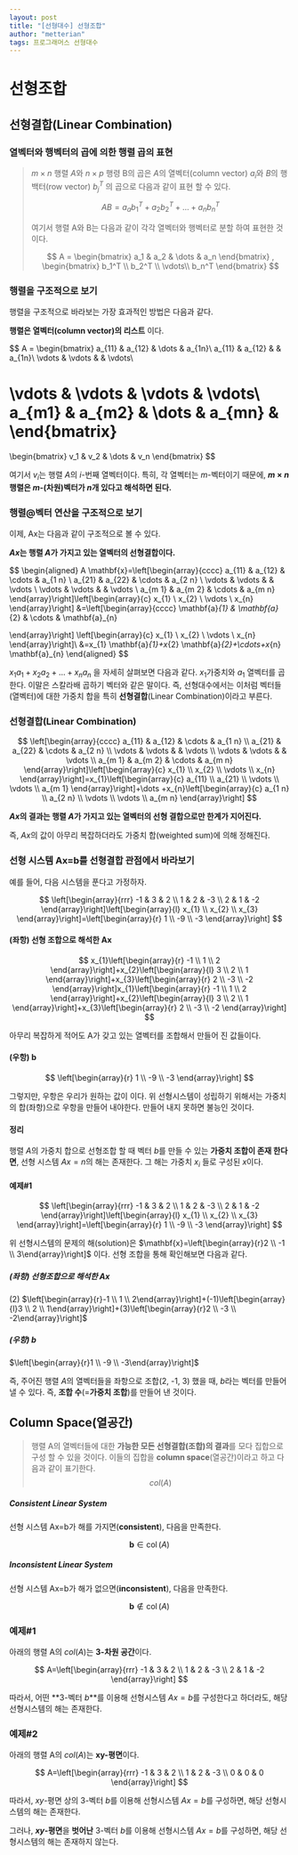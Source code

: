 ```yaml
---
layout: post
title: "[선형대수] 선형조합"
author: "metterian"
tags: 프로그래머스 선형대수
---
```

# 선형조합

## 선형결합(Linear Combination)

### 열벡터와 행벡터의 곱에 의한 행렬 곱의 표현

> $m \times n$ 행렬 $A$와 $n \times p$ 행령 B의 곱은 $A$의 열벡터(column vector) $a_i$와 $B$의 행백터(row vector) $b_j^T$ 의 곱으로 다음과 같이 표현 할 수 있다.
>
> $$
> AB = a_ab_1^T + a_2b_2^T + \dots + a_nb_n^T
> $$
>
> 여기서 행렬 A와 B는 다음과 같이 각각 열벡터와 행벡터로 분할 하여 표현한 것이다.
>
> $$
> A =
> \begin{bmatrix}
> a_1 & a_2 & \dots & a_n
> \end{bmatrix}
> ,
> \begin{bmatrix}
> b_1^T \\
> b_2^T \\
> \vdots\\
> b_n^T
> \end{bmatrix}
> $$



### 행렬을 구조적으로 보기

행렬을 구조적으로 바라보는 가장 효과적인 방법은 다음과 같다.

**행렬은 열벡터(column vector)의 리스트** 이다.



$$
A =
\begin{bmatrix}
a_{11} & a_{12} & \dots & a_{1n}\\
a_{11} & a_{12} & 		& a_{1n}\\
\vdots & \vdots & 		& \vdots\\

\vdots & \vdots & \vdots & \vdots\\
a_{m1} & a_{m2} & \dots & a_{mn} &
\end{bmatrix}
=
\begin{bmatrix}
v_1 & v_2 & \dots & v_n
\end{bmatrix}
$$



여기서 $v_i$는 행렬 $A$의 $i$-번째 열벡터이다. 특히, 각 열벡터는 $m$-벡터이기 때문에,  **$m \times n$ 행렬은 $m$-(차원)벡터가 $n$개 있다고 해석하면 된다.**



### 행렬@벡터 연산을 구조적으로 보기

이제, Ax는 다음과 같이 구조적으로 볼 수 있다.

**$Ax$는 행렬 $A$가 가지고 있는 열벡터의 선형결합이다.**




$$
\begin{aligned}
A \mathbf{x}=\left[\begin{array}{cccc}
a_{11} & a_{12} & \cdots & a_{1 n} \\
a_{21} & a_{22} & \cdots & a_{2 n} \\
\vdots & \vdots & & \vdots \\
\vdots & \vdots & & \vdots \\
a_{m 1} & a_{m 2} & \cdots & a_{m n}
\end{array}\right]\left[\begin{array}{c}
x_{1} \\
x_{2} \\
\vdots \\
x_{n}
\end{array}\right] &=\left[\begin{array}{cccc}
\mathbf{a}_{1} & \mathbf{a}_{2} & \cdots & \mathbf{a}_{n}

\end{array}\right] \left[\begin{array}{c}
x_{1} \\
x_{2} \\
\vdots \\
x_{n}
\end{array}\right]\\
&=x_{1} \mathbf{a}_{1}+x_{2} \mathbf{a}_{2}+\cdots+x_{n} \mathbf{a}_{n}
\end{aligned}
$$



$x_1a_1 + x_2a_2 + \dots + x_na_n$ 을 자세히 살펴보면 다음과 같다. $x_1$가중치와 $a_1$ 열벡터를 곱한다. 이말은 스칼라배 곱하기 벡터와 같은 말이다. 즉, 선형대수에서는 이처럼 벡터들(열벡터)에 대한 가중치 합을 특히 **선형결합**(Linear Combination)이라고 부른다.



### 선형결합(Linear Combination)




$$
\left[\begin{array}{cccc}
a_{11} & a_{12} & \cdots & a_{1 n} \\
a_{21} & a_{22} & \cdots & a_{2 n} \\
\vdots & \vdots & & \vdots \\
\vdots & \vdots & & \vdots \\
a_{m 1} & a_{m 2} & \cdots & a_{m n}
\end{array}\right]\left[\begin{array}{c}
x_{1} \\
x_{2} \\
\vdots \\
x_{n}
\end{array}\right]=x_{1}\left[\begin{array}{c}
a_{11} \\
a_{21} \\
\vdots \\
\vdots \\
a_{m 1}
\end{array}\right]+\dots +x_{n}\left[\begin{array}{c}
a_{1 n} \\
a_{2 n} \\
\vdots \\
\vdots \\
a_{m n}
\end{array}\right]
$$






**$Ax$의 결과는 행렬 $A$가 가지고 있는 열벡터의 선형 결합으로만 한계가 지어진다.**

즉, $Ax$의 값이 아무리 복잡하더라도 가중치 합(weighted sum)에 의해 정해진다.



### 선형 시스템 Ax=b를 선형결합 관점에서 바라보기

예를 들어, 다음 시스템을 푼다고 가정하자.



$$
\left[\begin{array}{rrr}
-1 & 3 & 2 \\
1 & 2 & -3 \\
2 & 1 & -2
\end{array}\right]\left[\begin{array}{l}
x_{1} \\
x_{2} \\
x_{3}
\end{array}\right]=\left[\begin{array}{r}
1 \\
-9 \\
-3
\end{array}\right]
$$




#### (좌항) 선형 조합으로 해석한 Ax




$$
x_{1}\left[\begin{array}{r}
-1 \\
1 \\
2
\end{array}\right]+x_{2}\left[\begin{array}{l}
3 \\
2 \\
1
\end{array}\right]+x_{3}\left[\begin{array}{r}
2 \\
-3 \\
-2
\end{array}\right]x_{1}\left[\begin{array}{r}
-1 \\
1 \\
2
\end{array}\right]+x_{2}\left[\begin{array}{l}
3 \\
2 \\
1
\end{array}\right]+x_{3}\left[\begin{array}{r}
2 \\
-3 \\
-2
\end{array}\right]
$$




아무리 복잡하게 적어도 A가 갖고 있는 열벡터를 조합해서 만들어 진 값들이다.

#### (우항) b




$$
\left[\begin{array}{r}
1 \\
-9 \\
-3
\end{array}\right]
$$




그렇지만, 우항은 우리가 원하는 값이 이다. 위 선형시스템이 성립하기 위해서는 가중치의 합(좌항)으로 우항을 만들어 내야한다. 만들어 내지 못하면 불능인 것이다.

#### 정리

행렬 $A$의 가중치 합으로 선형조합 할 때 벡터 $b$를 만들 수 있는 **가중치 조합이 존재 한다면**, 선형 시스템  $Ax=n$의 해는 존재한다. 그 해는 가중치  $x_i$ 들로 구성된 $x$이다.



#### 예제#1




$$
\left[\begin{array}{rrr}
-1 & 3 & 2 \\
1 & 2 & -3 \\
2 & 1 & -2
\end{array}\right]\left[\begin{array}{l}
x_{1} \\
x_{2} \\
x_{3}
\end{array}\right]=\left[\begin{array}{r}
1 \\
-9 \\
-3
\end{array}\right]
$$




위 선형시스템의 문제의 해(solution)은 $\mathbf{x}=\left[\begin{array}{r}2 \\ -1 \\ 3\end{array}\right]$  이다. 선형 조합을 통해 확인해보면 다음과 같다.

##### (좌항) 선형조합으로 해석한 Ax

(2) $\left[\begin{array}{r}-1 \\ 1 \\ 2\end{array}\right]+(-1)\left[\begin{array}{l}3 \\ 2 \\ 1\end{array}\right]+(3)\left[\begin{array}{r}2 \\ -3 \\ -2\end{array}\right]$

##### (우항) b

$\left[\begin{array}{r}1 \\ -9 \\ -3\end{array}\right]$

즉, 주어진 행렬  $A$의 열벡터들을 좌항으로 조합(2, -1, 3) 했을 때, $b$라는 벡터를 만들어 낼 수 있다. 즉, **조합 수**(=**가중치 조합**)를 만들어 낸 것이다.



## Column Space(열공간)

> 행렬 A의 열벡터들에 대한 **가능한 모든 선형결합(조합)의 결과**를 모다 집합으로 구성 할 수 있을 것이다. 이들의 집합을 **column space**(열공간)이라고 하고 다음과 같이 표기한다.
> $$
> col(A)
> $$

##### Consistent Linear System

선형 시스템 Ax=b가 해를 가지면(**consistent**), 다음을 만족한다.



$$
\mathbf{b} \in \operatorname{col}(A)
$$




##### Inconsistent Linear System

선형 시스템 Ax=b가 해가 없으면(**inconsistent**), 다음을 만족한다.



$$
\mathbf{b} \notin \operatorname{col}(A)
$$





### 예제#1

아래의 행렬 A의 $col(A)$는 **3-차원 공간**이다.



$$
A=\left[\begin{array}{rrr}
-1 & 3 & 2 \\
1 & 2 & -3 \\
2 & 1 & -2
\end{array}\right]
$$



따라서, 어떤 **3-벡터 $b$**를 이용해 선형시스템 $Ax=b$를 구성한다고 하더라도, 해당 선형시스템의 해는 존재한다.

### 예제#2

아래의 행렬 A의 $col(A)$는 **xy-평면**이다.



$$
A=\left[\begin{array}{rrr}
-1 & 3 & 2 \\
1 & 2 & -3 \\
0 & 0 & 0
\end{array}\right]
$$



따라서, $xy$-평면 상의 3-벡터 $b$를 이용해 선형시스템 $Ax=b$를 구성하면, 해당 선형시스템의 해는 존재한다.

그러나, **$xy$-평면**을 **벗어난** 3-벡터 $b$를 이용해 선형시스템 $Ax=b$를 구성하면, 해당 선형시스템의 해는 존재하지 않는다.





